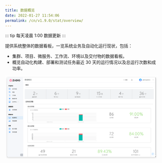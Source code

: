 ```yaml
---
title: 数据概览
date: 2022-01-27 11:54:06
permalink: /cn/v1.9.0/stat/overview/
---
```

::: tip
每天凌晨 1:00 数据更新
:::

提供系统整体的数据看板，一览系统业务及自动化运行现状，包括：

- 集群、项目、微服务、工作流、环境以及交付物的数据看板。
- 概览自动化构建、部署和测试任务最近 30 天的运行情况以及总运行次数和成功率。

![数据概览](./_images/overview.png)
